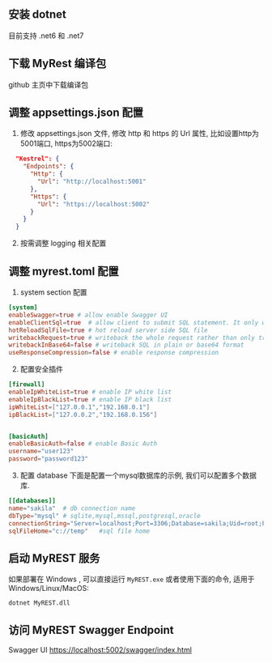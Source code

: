 ## 安装 dotnet
目前支持 .net6 和 .net7

## 下载 MyRest 编译包
github 主页中下载编译包

## 调整 appsettings.json 配置 
1. 修改 appsettings.json 文件, 修改 http 和 https 的 Url 属性, 比如设置http为5001端口, https为5002端口:

```json
  "Kestrel": {
    "Endpoints": {
      "Http": {
        "Url": "http://localhost:5001"
      },
      "Https": {
        "Url": "https://localhost:5002"
      }
    }
  }
```

2. 按需调整 logging 相关配置 

## 调整 myrest.toml  配置 
1. system section 配置 
```toml
[system]
enableSwagger=true # allow enable Swagger UI
enableClientSql=true  # allow client to submit SQL statement. It only works in debug mode. 
hotReloadSqlFile=true # hot reload server side SQL file 
writebackRequest=true # writeback the whole request rather than only traceId
writebackInBase64=false # writeback SQL in plain or base64 format
useResponseCompression=false # enable response compression
```

2. 配置安全插件
```toml
[firewall]
enableIpWhiteList=true # enable IP white list
enableIpBlackList=true # enable IP black list
ipWhiteList=["127.0.0.1","192.168.0.1"]
ipBlackList=["127.0.0.2","192.168.0.156"]


[basicAuth]
enableBasicAuth=false # enable Basic Auth
username="user123"
password="password123"

```

3. 配置 database 
下面是配置一个mysql数据库的示例, 我们可以配置多个数据库. 
```toml
[[databases]]
name="sakila"  # db connection name 
dbType="mysql" # sqlite,mysql,mssql,postgresql,oracle
connectionString="Server=localhost;Port=3306;Database=sakila;Uid=root;Pwd=TOOR;"    
sqlFileHome="c://temp"   #sql file home
```

## 启动 MyREST 服务 
如果部署在 Windows , 可以直接运行 `MyREST.exe`
或者使用下面的命令, 适用于Windows/Linux/MacOS: 
```shell
dotnet MyREST.dll
```


## 访问 MyREST Swagger Endpoint
Swagger UI <https://localhost:5002/swagger/index.html>


